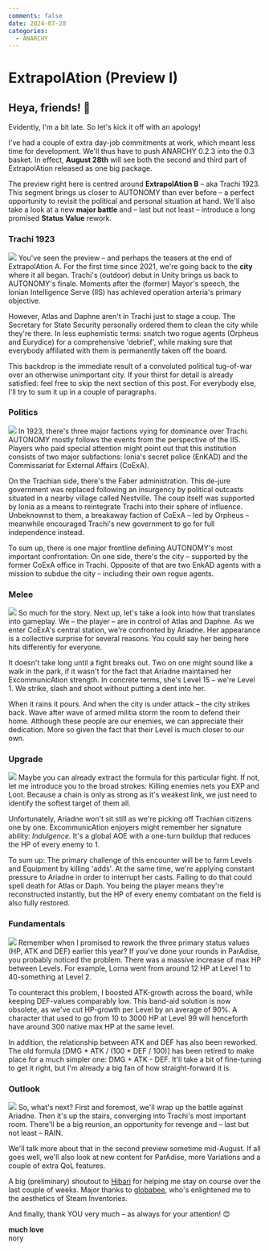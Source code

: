 ```yaml
---
comments: false
date: 2024-07-28
categories:
  - ANARCHY
---
```


# ExtrapolAtion (Preview I)

## Heya, friends! 👋

Evidently, I'm a bit late. So let's kick it off with an apology!

I've had a couple of extra day-job commitments at work, which meant less time for development. We'll thus have to push ANARCHY 0.2.3 into the 0.3 basket. In effect, **August 28th** will see both the second and third part of ExtrapolAtion released as one big package.

The preview right here is centred around **ExtrapolAtion B** – aka Trachi 1923. This segment brings us closer to AUTONOMY than ever before – a perfect opportunity to revisit the political and personal situation at hand. We'll also take a look at a new **major battle** and – last but not least – introduce a long promised **Status Value** rework. 

### Trachi 1923
![](../../../../../assets/blog/images/steam/2024/b04d53f31e657b1818e98b2becbc707bf33266e9.png)
You've seen the preview – and perhaps the teasers at the end of ExtrapolAtion A. For the first time since 2021, we're going back to the **city** where it all began. Trachi's (outdoor) debut in Unity brings us back to AUTONOMY's finale. Moments after the (former) Mayor's speech, the Ionian Intelligence Serve (IIS) has achieved operation arteria's primary objective.

However, Atlas and Daphne aren't in Trachi just to stage a coup. The Secretary for State Security personally ordered them to clean the city while they're there. In less euphemistic terms: snatch two rogue agents (Orpheus and Eurydice) for a comprehensive 'debrief', while making sure that everybody affiliated with them is permanently taken off the board.

This backdrop is the immediate result of a convoluted political tug-of-war over an otherwise unimportant city. If your thirst for detail is already satisfied: feel free to skip the next section of this post. For everybody else, I'll try to sum it up in a couple of paragraphs.

### Politics
![](../../../../../assets/blog/images/steam/2024/f5b7d45987dad484a7c412a0793b2728ae25b7eb.png)
In 1923, there's three major factions vying for dominance over Trachi. AUTONOMY mostly follows the events from the perspective of the IIS. Players who paid special attention might point out that this institution consists of two major subfactions: Ionia's secret police (EnKAD) and the Commissariat for External Affairs (CoExA).

On the Trachian side, there's the Faber administration. This de-jure government was replaced following an insurgency by political outcasts situated in a nearby village called Nestville. The coup itself was supported by Ionia as a means to reintegrate Trachi into their sphere of influence. Unbeknownst to them, a breakaway faction of CoExA – led by Orpheus – meanwhile encouraged Trachi's new government to go for full independence instead.

To sum up, there is one major frontline defining AUTONOMY's most important confrontation: On one side, there's the city – supported by the former CoExA office in Trachi. Opposite of that are two EnkAD agents with a mission to subdue the city – including their own rogue agents.

### Melee
![](../../../../../assets/blog/images/steam/2024/70733de57615d71216c0701d7a54eceb71e9544f.png)
So much for the story. Next up, let's take a look into how that translates into gameplay. We – the player – are in control of Atlas and Daphne. As we enter CoExA's central station, we're confronted by Ariadne. Her appearance is a collective surprise for several reasons. You could say her being here hits differently for everyone.

It doesn't take long until a fight breaks out. Two on one might sound like a walk in the park, if it wasn't for the fact that Ariadne maintained her ExcommunicAtion strength. In concrete terms, she's Level 15 – we're Level 1. We strike, slash and shoot without putting a dent into her.

When it rains it pours. And when the city is under attack – the city strikes back. Wave after wave of armed militia storm the room to defend their home. Although these people are our enemies, we can appreciate their dedication. More so given the fact that their Level is much closer to our own.

### Upgrade
![](../../../../../assets/blog/images/steam/2024/e54c400b68692c12c38a05538b6106c4ad400015.png)
Maybe you can already extract the formula for this particular fight. If not, let me introduce you to the broad strokes: Killing enemies nets you EXP and Loot. Because a chain is only as strong as it's weakest link, we just need to identify the softest target of them all.

Unfortunately, Ariadne won't sit still as we're picking off Trachian citizens one by one. ExcommunicAtion enjoyers might remember her signature ability: *Indulgence*. It's a global AOE with a one-turn buildup that reduces the HP of every enemy to 1.

To sum up: The primary challenge of this encounter will be to farm Levels and Equipment by killing 'adds'. At the same time, we're applying constant pressure to Ariadne in order to interrupt her casts. Failing to do that could spell death for Atlas or Daph. You being the player means they're reconstructed instantly, but the HP of every enemy combatant on the field is also fully restored.

### Fundamentals
![](../../../../../assets/blog/images/steam/2024/d8ab730b960e351887452f996e1af95fcbad48b9.png)
Remember when I promised to rework the three primary status values (HP, ATK and DEF) earlier this year? If you've done your rounds in ParAdise, you probably noticed the problem. There was a massive increase of max HP between Levels. For example, Lorna went from around 12 HP at Level 1 to 40-something at Level 2.

To counteract this problem, I boosted ATK-growth across the board, while keeping DEF-values comparably low. This band-aid solution is now obsolete, as we've cut HP-growth per Level by an average of 90%. A character that used to go from 10 to 3000 HP at Level 99 will henceforth have around 300 native max HP at the same level.

In addition, the relationship between ATK and DEF has also been reworked. The old formula [DMG * ATK / (100 * DEF / 100)] has been retired to make place for a much simpler one: DMG + ATK - DEF. It'll take a bit of fine-tuning to get it right, but I'm already a big fan of how straight-forward it is.

### Outlook
![](../../../../../assets/blog/images/steam/2024/b3b3c9a641a17324f28c4b0f3985475ec4ea93ba.png)
So, what's next? First and foremost, we'll wrap up the battle against Ariadne. Then it's up the stairs, converging into Trachi's most important room. There'll be a big reunion, an opportunity for revenge and – last but not least – RAIN.

We'll talk more about that in the second preview sometime mid-August. If all goes well, we'll also look at new content for ParAdise, more Variations and a couple of extra QoL features.

A big (preliminary) shoutout to [Hibari](https://steamcommunity.com/profiles/76561198052893146/) for helping me stay on course over the last couple of weeks. Major thanks to [globabee](https://steamcommunity.com/id/PILLFIRSTDEATHLATER/), who's enlightened me to the aesthetics of Steam Inventories.

And finally, thank YOU very much – as always for your attention! 😊

**much love**  
nory
